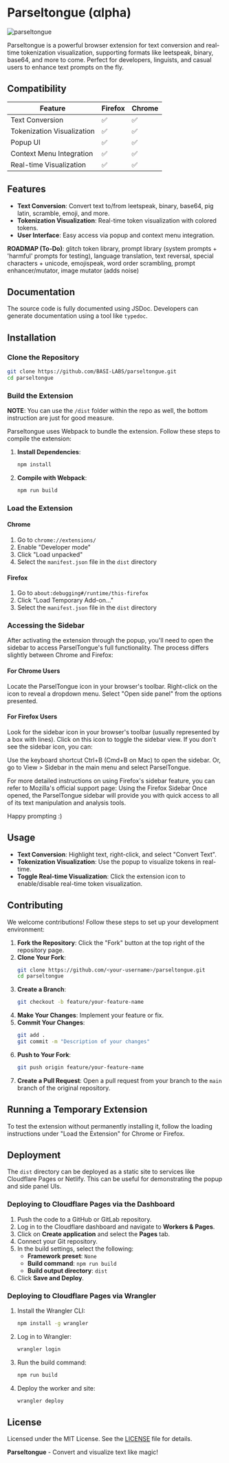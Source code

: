 # Parseltongue (αlpha)

![parseltongue](https://github.com/user-attachments/assets/44c629cd-7545-4f95-8da0-130abed26dff)


Parseltongue is a powerful browser extension for text conversion and real-time tokenization visualization, supporting formats like leetspeak, binary, base64, and more to come. Perfect for developers, linguists, and casual users to enhance text prompts on the fly.

## Compatibility

| Feature                     | Firefox          | Chrome           |
|-----------------------------|------------------|------------------|
| Text Conversion             | ✅ | ✅ |
| Tokenization Visualization  | ✅ | ✅ |
| Popup UI                    | ✅ | ✅ |
| Context Menu Integration    | ✅ | ✅ |
| Real-time Visualization     | ✅ | ✅ |


## Features

- **Text Conversion**: Convert text to/from leetspeak, binary, base64, pig latin, scramble, emoji, and more.
- **Tokenization Visualization**: Real-time token visualization with colored tokens.
- **User Interface**: Easy access via popup and context menu integration.

**ROADMAP (To-Do)**: glitch token library, prompt library (system prompts + 'harmful' prompts for testing), language translation, text reversal, special characters + unicode, emojispeak, word order scrambling, prompt enhancer/mutator, image mutator (adds noise) 

## Documentation

The source code is fully documented using JSDoc. Developers can generate documentation using a tool like `typedoc`.

## Installation

### Clone the Repository

```bash
git clone https://github.com/BASI-LABS/parseltongue.git
cd parseltongue
```

### Build the Extension

**NOTE**: You can use the `/dist` folder within the repo as well, the bottom instruction are just for good measure.

Parseltongue uses Webpack to bundle the extension. Follow these steps to compile the extension:

1. **Install Dependencies**:
    ```bash
    npm install
    ```

2. **Compile with Webpack**:
    ```bash
    npm run build
    ```



### Load the Extension

#### Chrome

1. Go to `chrome://extensions/`
2. Enable "Developer mode"
3. Click "Load unpacked"
3. Select the `manifest.json` file in the `dist` directory 

#### Firefox

1. Go to `about:debugging#/runtime/this-firefox`
2. Click "Load Temporary Add-on..."
3. Select the `manifest.json` file in the `dist` directory 

### Accessing the Sidebar
After activating the extension through the popup, you'll need to open the sidebar to access ParselTongue's full functionality. The process differs slightly between Chrome and Firefox:
#### For Chrome Users

Locate the ParselTongue icon in your browser's toolbar.
Right-click on the icon to reveal a dropdown menu.
Select "Open side panel" from the options presented.

#### For Firefox Users

Look for the sidebar icon in your browser's toolbar (usually represented by a box with lines).
Click on this icon to toggle the sidebar view.
If you don't see the sidebar icon, you can:

Use the keyboard shortcut Ctrl+B (Cmd+B on Mac) to open the sidebar.
Or, go to View > Sidebar in the main menu and select ParselTongue.



For more detailed instructions on using Firefox's sidebar feature, you can refer to Mozilla's official support page: Using the Firefox Sidebar 
Once opened, the ParselTongue sidebar will provide you with quick access to all of its text manipulation and analysis tools.

Happy prompting :)


## Usage

- **Text Conversion**: Highlight text, right-click, and select "Convert Text".
- **Tokenization Visualization**: Use the popup to visualize tokens in real-time.
- **Toggle Real-time Visualization**: Click the extension icon to enable/disable real-time token visualization.

## Contributing

We welcome contributions! Follow these steps to set up your development environment:

1. **Fork the Repository**: Click the "Fork" button at the top right of the repository page.
2. **Clone Your Fork**:
    ```bash
    git clone https://github.com/<your-username>/parseltongue.git
    cd parseltongue
    ```
3. **Create a Branch**:
    ```bash
    git checkout -b feature/your-feature-name
    ```
4. **Make Your Changes**: Implement your feature or fix.
5. **Commit Your Changes**:
    ```bash
    git add .
    git commit -m "Description of your changes"
    ```
6. **Push to Your Fork**:
    ```bash
    git push origin feature/your-feature-name
    ```
7. **Create a Pull Request**: Open a pull request from your branch to the `main` branch of the original repository.

## Running a Temporary Extension

To test the extension without permanently installing it, follow the loading instructions under "Load the Extension" for Chrome or Firefox.

## Deployment

The `dist` directory can be deployed as a static site to services like Cloudflare Pages or Netlify. This can be useful for demonstrating the popup and side panel UIs.

### Deploying to Cloudflare Pages via the Dashboard

1.  Push the code to a GitHub or GitLab repository.
2.  Log in to the Cloudflare dashboard and navigate to **Workers & Pages**.
3.  Click on **Create application** and select the **Pages** tab.
4.  Connect your Git repository.
5.  In the build settings, select the following:
    -   **Framework preset**: `None`
    -   **Build command**: `npm run build`
    -   **Build output directory**: `dist`
6.  Click **Save and Deploy**.

### Deploying to Cloudflare Pages via Wrangler

1.  Install the Wrangler CLI:
    ```bash
    npm install -g wrangler
    ```
2.  Log in to Wrangler:
    ```bash
    wrangler login
    ```
3.  Run the build command:
    ```bash
    npm run build
    ```
4.  Deploy the worker and site:
    ```bash
    wrangler deploy
    ```

## License

Licensed under the MIT License. See the [LICENSE](LICENSE) file for details.

**Parseltongue** - Convert and visualize text like magic!

